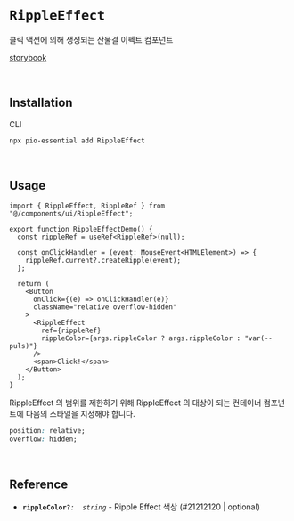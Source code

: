 # `RippleEffect`

클릭 액션에 의해 생성되는 잔물결 이펙트 컴포넌트

[storybook](https://6758546295e48c1f5cb91421-qzkaggnqsg.chromatic.com/?path=/docs/react-components-rippleeffect--docs)

<br/>

## Installation

CLI

```bash
npx pio-essential add RippleEffect
```

<br />

## Usage

```tsx
import { RippleEffect, RippleRef } from "@/components/ui/RippleEffect";

export function RippleEffectDemo() {
  const rippleRef = useRef<RippleRef>(null);

  const onClickHandler = (event: MouseEvent<HTMLElement>) => {
    rippleRef.current?.createRipple(event);
  };

  return (
    <Button
      onClick={(e) => onClickHandler(e)}
      className="relative overflow-hidden"
    >
      <RippleEffect
        ref={rippleRef}
        rippleColor={args.rippleColor ? args.rippleColor : "var(--puls)"}
      />
      <span>Click!</span>
    </Button>
  );
}
```

RippleEffect 의 범위를 제한하기 위해 RippleEffect 의 대상이 되는 컨테이너 컴포넌트에 다음의 스타일을 지정해야 합니다.

```css
position: relative;
overflow: hidden;
```

<br />

## Reference

- **`rippleColor?`**_`:  string`_ - Ripple Effect 색상 (#21212120 | optional)
